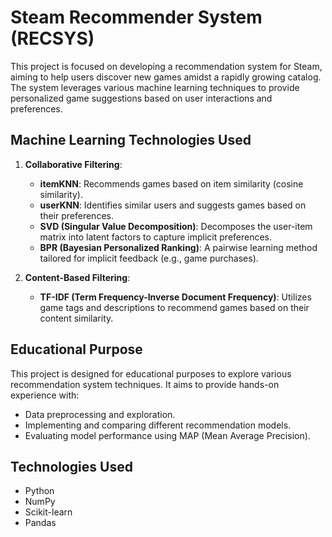 # Steam Recommender System (RECSYS)

This project is focused on developing a recommendation system for Steam, aiming to help users discover new games amidst a rapidly growing catalog. The system leverages various machine learning techniques to provide personalized game suggestions based on user interactions and preferences.

## Machine Learning Technologies Used

1. **Collaborative Filtering**:
   - **itemKNN**: Recommends games based on item similarity (cosine similarity).
   - **userKNN**: Identifies similar users and suggests games based on their preferences.
   - **SVD (Singular Value Decomposition)**: Decomposes the user-item matrix into latent factors to capture implicit preferences.
   - **BPR (Bayesian Personalized Ranking)**: A pairwise learning method tailored for implicit feedback (e.g., game purchases).
   
2. **Content-Based Filtering**:
   - **TF-IDF (Term Frequency-Inverse Document Frequency)**: Utilizes game tags and descriptions to recommend games based on their content similarity.

## Educational Purpose

This project is designed for educational purposes to explore various recommendation system techniques. It aims to provide hands-on experience with:
- Data preprocessing and exploration.
- Implementing and comparing different recommendation models.
- Evaluating model performance using MAP (Mean Average Precision).

## Technologies Used
- Python
- NumPy
- Scikit-learn
- Pandas

